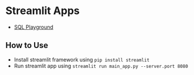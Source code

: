 # Streamlit Apps
- [SQL Playground](sql_playground/app.py)

## How to Use
- Install streamlit framework using `pip install streamlit`
- Run streamlit app using `streamlit run main_app.py --server.port 8080`

